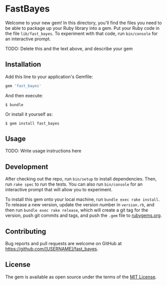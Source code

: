 # FastBayes

Welcome to your new gem! In this directory, you'll find the files you need to be able to package up your Ruby library into a gem. Put your Ruby code in the file `lib/fast_bayes`. To experiment with that code, run `bin/console` for an interactive prompt.

TODO: Delete this and the text above, and describe your gem

## Installation

Add this line to your application's Gemfile:

```ruby
gem 'fast_bayes'
```

And then execute:

    $ bundle

Or install it yourself as:

    $ gem install fast_bayes

## Usage

TODO: Write usage instructions here

## Development

After checking out the repo, run `bin/setup` to install dependencies. Then, run `rake spec` to run the tests. You can also run `bin/console` for an interactive prompt that will allow you to experiment.

To install this gem onto your local machine, run `bundle exec rake install`. To release a new version, update the version number in `version.rb`, and then run `bundle exec rake release`, which will create a git tag for the version, push git commits and tags, and push the `.gem` file to [rubygems.org](https://rubygems.org).

## Contributing

Bug reports and pull requests are welcome on GitHub at https://github.com/[USERNAME]/fast_bayes.


## License

The gem is available as open source under the terms of the [MIT License](http://opensource.org/licenses/MIT).

